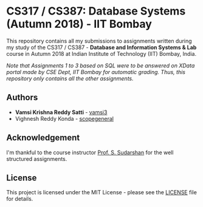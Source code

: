 # CS317 / CS387: Database Systems (Autumn 2018) - IIT Bombay

This repository contains all my submissions to assignments written during my study of the CS317 / CS387 - **Database and Information Systems & Lab** course in Autumn 2018 at Indian Institute of Technology (IIT) Bombay, India.

*Note that Assignments 1 to 3 based on SQL were to be answered on XData portal made by CSE Dept, IIT Bombay for automatic grading. Thus, this repository only contains all the other assignments.*

## Authors

* **Vamsi Krishna Reddy Satti** - [vamsi3](https://github.com/vamsi3)
* Vighnesh Reddy Konda - [scopegeneral](https://github.com/scopegeneral)

## Acknowledgement

I'm thankful to the course instructor [Prof. S. Sudarshan](<https://www.cse.iitb.ac.in/~sudarsha/>) for the well structured assignments.

## License

This project is licensed under the MIT License - please see the [LICENSE](LICENSE) file for details.